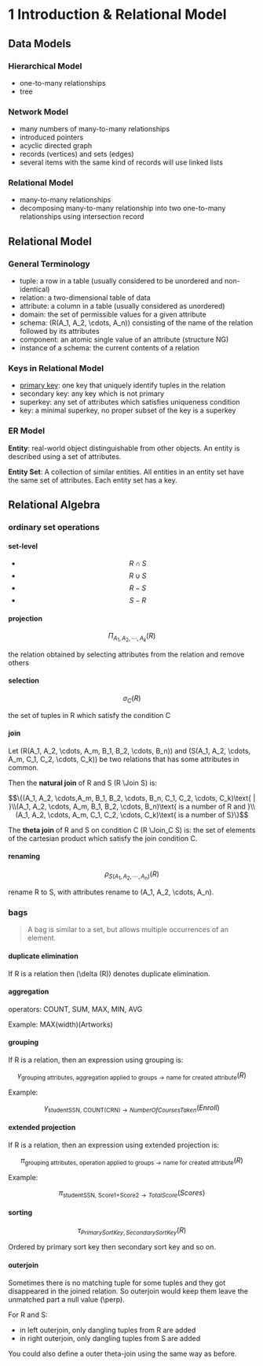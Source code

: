 # 1 Introduction & Relational Model

## Data Models

### Hierarchical Model

- one-to-many relationships
- tree

### Network Model

- many numbers of many-to-many relationships
- introduced pointers
- acyclic directed graph
- records (vertices) and sets (edges)
- several items with the same kind of records will use linked lists

### Relational Model

- many-to-many relationships
- decomposing many-to-many relationship into two one-to-many relationships using intersection record

## Relational Model

### General Terminology

- tuple: a row in a table (usually considered to be unordered and non-identical)
- relation: a two-dimensional table of data
- attribute: a column in a table (usually considered as unordered)
- domain: the set of permissible values for a given attribute
- schema: \(R(A_1, A_2, \cdots, A_n)\) consisting of the name of the relation followed by its attributes
- component: an atomic single value of an attribute (structure NG)
- instance of a schema: the current contents of a relation

### Keys in Relational Model

- <u>primary key</u>: one key that uniquely identify tuples in the relation
- secondary key: any key which is not primary
- superkey: any set of attributes which satisfies uniqueness condition
- key: a minimal superkey, no proper subset of the key is a superkey

### ER Model

**Entity**: real-world object distinguishable from other objects. An entity is described using a set of attributes.

**Entity Set**: A collection of similar entities. All entities in an entity set have the same set of attributes. Each entity set has a key.

## Relational Algebra

### ordinary set operations

#### set-level

- $$R \cap S$$
- $$R \cup S$$
- $$R-S$$
- $$S-R$$

#### projection

$$\Pi_{A_1,A_2,\cdots,A_k}(R)$$

the relation obtained by selecting attributes from the relation and remove others

#### selection

$$\sigma_C(R)$$

the set of tuples in R which satisfy the condition C

#### join

Let \(R(A_1, A_2, \cdots, A_m, B_1, B_2, \cdots, B_n)\) and \(S(A_1, A_2, \cdots, A_m, C_1, C_2, \cdots, C_k)\) be two relations that has some attributes in common.

Then the **natural join** of R and S \(R \Join S\) is:

$$\{(A_1, A_2, \cdots,A_m, B_1, B_2, \cdots, B_n, C_1, C_2, \cdots, C_k)\text{ | }\\(A_1, A_2, \cdots, A_m, B_1, B_2, \cdots, B_n)\text{ is a number of R and }\\(A_1, A_2, \cdots, A_m, C_1, C_2, \cdots, C_k)\text{ is a number of S}\}$$

The **theta join** of R and S on condition C \(R \Join_C S\) is: the set of elements of the cartesian product which satisfy the join condition C.

#### renaming

$$\rho_{S(A_1,A_2,\cdots,A_n)}(R)$$

rename R to S, with attributes rename to \(A_1, A_2, \cdots, A_n\).

### bags

> A bag is similar to a set, but allows multiple occurrences of an element.

#### duplicate elimination

If R is a relation then \(\delta (R)\) denotes duplicate elimination.

#### aggregation

operators: COUNT, SUM, MAX, MIN, AVG

Example: MAX(width)(Artworks)

#### grouping

If R is a relation, then an expression using grouping is:

$$\gamma_{\text{grouping attributes, aggregation applied to groups} \rightarrow \text{name for created attribute}}(R)$$

Example:

$$\gamma_{\text{studentSSN, COUNT(CRN)} \rightarrow NumberOfCoursesTaken}(Enroll)$$

#### extended projection

If R is a relation, then an expression using extended projection is:

$$\pi_{\text{grouping attributes, operation applied to groups} \rightarrow \text{name for created attribute}}(R)$$

Example:

$$\pi_{\text{studentSSN, Score1+Score2} \rightarrow TotalScore}(Scores)$$

#### sorting

$$\tau_{PrimarySortKey, SecondarySortKey}(R)$$

Ordered by primary sort key then secondary sort key and so on.

#### outerjoin

Sometimes there is no matching tuple for some tuples and they got disappeared in the joined relation. So outerjoin would keep them leave the unmatched part a null value \(\perp\).

For R and S:

- in left outerjoin, only dangling tuples from R are added
- in right outerjoin, only dangling tuples from S are added

You could also define a outer theta-join using the same way as before.
